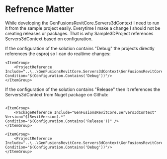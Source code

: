 ﻿# Refrence Matter

While developing the GenFusionsRevitCore.Servers3dContext I need to run it from the sample project easily. Everytime
I make a change I should not be creating releases or packages. That is why Sample3DProject references
Servers3dContext based on configuration.

If the configuration of the solution contains "Debug" the projects directly references the csproj so I can do realtime
changes:
```csproj
<ItemGroup>
	<ProjectReference Include="..\..\GenFusionsRevitCore.Servers3dContext\GenFusionsRevitCore.Servers3dContext.csproj" Condition="$(Configuration.Contains('Debug'))"/>
</ItemGroup>
```

If the configuration of the solution contains "Release" then it references the Servers3dContext from Nuget package on Github:
```csproj

<ItemGroup>
	<PackageReference Include="GenFusionsRevitCore.Servers3dContext" Version="$(RevitVersion).*" Condition="$(Configuration.Contains('Release'))" />
</ItemGroup>

<ItemGroup>
	<ProjectReference Include="..\..\GenFusionsRevitCore.Servers3dContext\GenFusionsRevitCore.Servers3dContext.csproj" Condition="$(Configuration.Contains('Debug'))"/>
</ItemGroup>
```